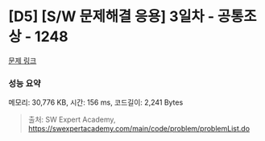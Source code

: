 # [D5] [S/W 문제해결 응용] 3일차 - 공통조상 - 1248 

[문제 링크](https://swexpertacademy.com/main/code/problem/problemDetail.do?contestProbId=AV15PTkqAPYCFAYD) 

### 성능 요약

메모리: 30,776 KB, 시간: 156 ms, 코드길이: 2,241 Bytes



> 출처: SW Expert Academy, https://swexpertacademy.com/main/code/problem/problemList.do